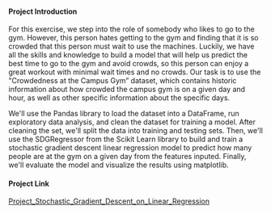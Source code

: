 #### Project Introduction
For this exercise, we step into the role of somebody who likes to go to the gym. However, this person hates getting to the gym and finding that it is so crowded that this person must wait to use the machines. Luckily, we have all the skills and knowledge to build a model that will help us predict the best time to go to the gym and avoid crowds, so this person can enjoy a great workout with minimal wait times and no crowds. Our task is to use the "Crowdedness at the Campus Gym” dataset, which contains historic information about how crowded the campus gym is on a given day and hour, as well as other specific information about the specific days.

We'll use the Pandas library to load the dataset into a DataFrame, run exploratory data analysis, and clean the dataset for training a model. After cleaning the set, we'll split the data into training and testing sets. Then, we'll use the SDGRegressor from the Scikit Learn library to build and train a stochastic gradient descent linear regression model to predict how many people are at the gym on a given day from the features inputed. Finally, we'll evaluate the model and visualize the results using matplotlib.

#### Project Link
[Project_Stochastic_Gradient_Descent_on_Linear_Regression](https://github.com/datalex42/Dataquest-A-Collection-of-Data-Science-Projects/blob/5c1d5b6054a292690c62d35e7b5e661e15f031ce/Project_Stochastic_Gradient_Descent_on_Linear_Regression/15_Project_Stochastic_Gradient_Descent_on_Linear_Regression.ipynb)
